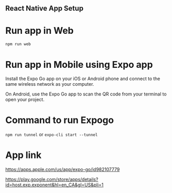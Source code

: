 ## React Native App Setup

# Run app in Web

  `npm run web`

# Run app in Mobile using Expo app

Install the Expo Go app on your iOS or Android phone and connect to the same wireless network as your computer.

On Android, use the Expo Go app to scan the QR code from your terminal to open your project.

# Command to run Expogo

 `npm run tunnel`
    or
 `expo-cli start --tunnel`

# App link
https://apps.apple.com/us/app/expo-go/id982107779

https://play.google.com/store/apps/details?id=host.exp.exponent&hl=en_CA&gl=US&pli=1

